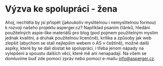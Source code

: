 Výzva ke spolupráci - žena
=====

Ahoj, nechtěla by jsi přispět (jakoukoliv myslitelnou i nemyslitelnou formou) k rozvoji našeho projektu asperger.cz? Například psaním článků, hledání použitelných aspie-like materiálů pro blog (pod pojmem použitelným myslím jednak kvalitní, a druhak použitelnou licenčně), kritika a způsoby jak web zlepšit (abychom se stali nejlepším webem o AS v češtině), možné další aspíky, které by se dali dostat ke spolupráci, i třeba jenom nápady na vylepšení a spoustu dalších věcí, které mě ani nenapadají. Na všem se domluvíme buď zde pomocí zpráv nebo pomocí e-mailu info@asperger.cz. 
